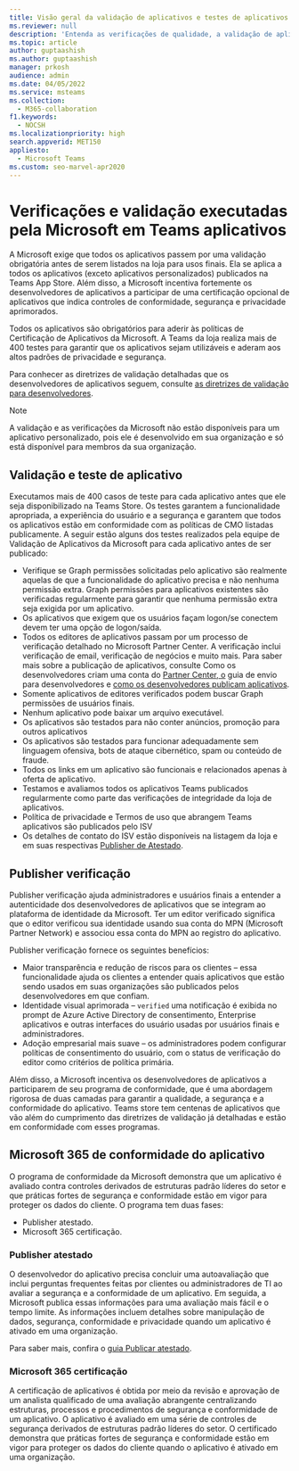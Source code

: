 ```yaml
---
title: Visão geral da validação de aplicativos e testes de aplicativos pela Microsoft
ms.reviewer: null
description: 'Entenda as verificações de qualidade, a validação de aplicativos e os programas de certificação para Teams aplicativos.'
ms.topic: article
author: guptaashish
ms.author: guptaashish
manager: prkosh
audience: admin
ms.date: 04/05/2022
ms.service: msteams
ms.collection:
  - M365-collaboration
f1.keywords:
  - NOCSH
ms.localizationpriority: high
search.appverid: MET150
appliesto:
  - Microsoft Teams
ms.custom: seo-marvel-apr2020
---
```

# <a name="checks-and-validation-performed-by-microsoft-on-teams-apps"></a>Verificações e validação executadas pela Microsoft em Teams aplicativos

A Microsoft exige que todos os aplicativos passem por uma validação obrigatória antes de serem listados na loja para usos finais. Ela se aplica a todos os aplicativos (exceto aplicativos personalizados) publicados na Teams App Store. Além disso, a Microsoft incentiva fortemente os desenvolvedores de aplicativos a participar de uma certificação opcional de aplicativos que indica controles de conformidade, segurança e privacidade aprimorados.

Todos os aplicativos são obrigatórios para aderir às políticas de Certificação de Aplicativos da Microsoft. A Teams da loja realiza mais de 400 testes para garantir que os aplicativos sejam utilizáveis e aderam aos altos padrões de privacidade e segurança.

Para conhecer as diretrizes de validação detalhadas que os desenvolvedores de aplicativos seguem, consulte [as diretrizes de validação para desenvolvedores](/microsoftteams/platform/concepts/deploy-and-publish/appsource/prepare/teams-store-validation-guidelines).

> [!NOTE]
> A validação e as verificações da Microsoft não estão disponíveis para um aplicativo personalizado, pois ele é desenvolvido em sua organização e só está disponível para membros da sua organização.

<!--- TBD: Add the link later. 
To review the certification policies of any app, see [App certification policies]().
Is the link /microsoft-365-app-certification/teams/teams-apps
--->

## <a name="app-validation-and-testing"></a>Validação e teste de aplicativo

Executamos mais de 400 casos de teste para cada aplicativo antes que ele seja disponibilizado na Teams Store. Os testes garantem a funcionalidade apropriada, a experiência do usuário e a segurança e garantem que todos os aplicativos estão em conformidade com as políticas de CMO listadas publicamente. A seguir estão alguns dos testes realizados pela equipe de Validação de Aplicativos da Microsoft para cada aplicativo antes de ser publicado:

* Verifique se Graph permissões solicitadas pelo aplicativo são realmente aquelas de que a funcionalidade do aplicativo precisa e não nenhuma permissão extra. Graph permissões para aplicativos existentes são verificadas regularmente para garantir que nenhuma permissão extra seja exigida por um aplicativo.
* Os aplicativos que exigem que os usuários façam logon/se conectem devem ter uma opção de logon/saída.
* Todos os editores de aplicativos passam por um processo de verificação detalhado no Microsoft Partner Center. A verificação inclui verificação de email, verificação de negócios e muito mais. Para saber mais sobre a publicação de aplicativos, consulte Como os desenvolvedores criam uma conta do [Partner Center](/microsoftteams/platform/concepts/deploy-and-publish/appsource/prepare/create-partner-center-dev-account)[, o](/office/dev/store/add-in-submission-guide) guia de envio para desenvolvedores e [como os desenvolvedores publicam aplicativos](https://aka.ms/PublishToTeamsStore).
* Somente aplicativos de editores verificados podem buscar Graph permissões de usuários finais.
* Nenhum aplicativo pode baixar um arquivo executável.
* Os aplicativos são testados para não conter anúncios, promoção para outros aplicativos
* Os aplicativos são testados para funcionar adequadamente sem linguagem ofensiva, bots de ataque cibernético, spam ou conteúdo de fraude.
* Todos os links em um aplicativo são funcionais e relacionados apenas à oferta de aplicativo.
* Testamos e avaliamos todos os aplicativos Teams publicados regularmente como parte das verificações de integridade da loja de aplicativos.
* Política de privacidade e Termos de uso que abrangem Teams aplicativos são publicados pelo ISV
* Os detalhes de contato do ISV estão disponíveis na listagem da loja e em suas respectivas [Publisher de Atestado](/microsoft-365-app-certification/teams/teams-apps).

## <a name="publisher-verification"></a>Publisher verificação

Publisher verificação ajuda administradores e usuários finais a entender a autenticidade dos desenvolvedores de aplicativos que se integram ao plataforma de identidade da Microsoft. Ter um editor verificado significa que o editor verificou sua identidade usando sua conta do MPN (Microsoft Partner Network) e associou essa conta do MPN ao registro do aplicativo.

Publisher verificação fornece os seguintes benefícios:

* Maior transparência e redução de riscos para os clientes – essa funcionalidade ajuda os clientes a entender quais aplicativos que estão sendo usados em suas organizações são publicados pelos desenvolvedores em que confiam.
* Identidade visual aprimorada – `verified` uma notificação é exibida no prompt de Azure Active Directory de consentimento, Enterprise aplicativos e outras interfaces do usuário usadas por usuários finais e administradores.
* Adoção empresarial mais suave – os administradores podem configurar políticas de consentimento do usuário, com o status de verificação do editor como critérios de política primária.

Além disso, a Microsoft incentiva os desenvolvedores de aplicativos a participarem de seu programa de conformidade, que é uma abordagem rigorosa de duas camadas para garantir a qualidade, a segurança e a conformidade do aplicativo. Teams store tem centenas de aplicativos que vão além do cumprimento das diretrizes de validação já detalhadas e estão em conformidade com esses programas.

## <a name="microsoft-365-app-compliance-program"></a>Microsoft 365 de conformidade do aplicativo

O programa de conformidade da Microsoft demonstra que um aplicativo é avaliado contra controles derivados de estruturas padrão líderes do setor e que práticas fortes de segurança e conformidade estão em vigor para proteger os dados do cliente. O programa tem duas fases:

* Publisher atestado.
* Microsoft 365 certificação.

### <a name="publisher-attestation"></a>Publisher atestado

O desenvolvedor do aplicativo precisa concluir uma autoavaliação que inclui perguntas frequentes feitas por clientes ou administradores de TI ao avaliar a segurança e a conformidade de um aplicativo. Em seguida, a Microsoft publica essas informações para uma avaliação mais fácil e o tempo limite. As informações incluem detalhes sobre manipulação de dados, segurança, conformidade e privacidade quando um aplicativo é ativado em uma organização.

Para saber mais, confira o [guia Publicar atestado](/microsoft-365-app-certification/docs/enterprise-app-attestation-guide).

### <a name="microsoft-365-certification"></a>Microsoft 365 certificação

A certificação de aplicativos é obtida por meio da revisão e aprovação de um analista qualificado de uma avaliação abrangente centralizando estruturas, processos e procedimentos de segurança e conformidade de um aplicativo. O aplicativo é avaliado em uma série de controles de segurança derivados de estruturas padrão líderes do setor. O certificado demonstra que práticas fortes de segurança e conformidade estão em vigor para proteger os dados do cliente quando o aplicativo é ativado em uma organização.

<!--- TBD: Parking some content for later review. Check if this content needs to be published.

We also have a few more quality and security checks for apps. We have launched Microsoft Cloud App Security (MCAS) program for the customer who have E5 or EMS license, where we rate risk for your cloud apps based on regulatory certification, industry standards, and best practices. We are also working on an Apps Quality Score system (launching soon) for all apps on Teams platform, and you will be able to check an app’s quality score quickly on Teams Store.

--->
